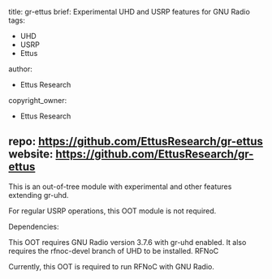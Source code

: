 title: gr-ettus
brief: Experimental UHD and USRP features for GNU Radio
tags:
  - UHD
  - USRP
  - Ettus 

author: 
  - Ettus Research

copyright_owner: 
  - Ettus Research 
  
repo: https://github.com/EttusResearch/gr-ettus
website: https://github.com/EttusResearch/gr-ettus
--- 
This is an out-of-tree module with experimental and other features extending gr-uhd.

For regular USRP operations, this OOT module is not required.

Dependencies:

This OOT requires GNU Radio version 3.7.6 with gr-uhd enabled. It also requires the rfnoc-devel branch of UHD to be installed.
RFNoC

Currently, this OOT is required to run RFNoC with GNU Radio.
